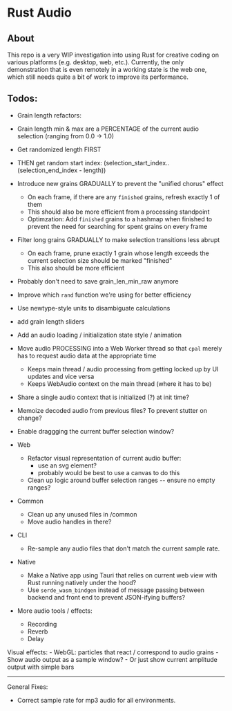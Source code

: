 # Rust Audio

## About 

This repo is a very WIP investigation into using Rust for creative coding on various platforms (e.g. desktop, web, etc.). Currently, the only demonstration that is even remotely in a working state is the web one, which still needs quite a bit of work to improve its performance.

## Todos:
- Grain length refactors:
 - Grain length min & max are a PERCENTAGE of the current audio selection (ranging from 0.0 -> 1.0)
 - Get randomized length FIRST
 - THEN get random start index: (selection_start_index..(selection_end_index - length)) 
 - Introduce new grains GRADUALLY to prevent the "unified chorus" effect
    - On each frame, if there are any `finished` grains, refresh exactly 1 of them
    - This should also be more efficient from a processing standpoint 
    - Optimzation: Add `finished` grains to a hashmap when finished to prevent the need for searching for spent grains on every frame
 - Filter long grains GRADUALLY to make selection transitions less abrupt
    - On each frame, prune exactly 1 grain whose length exceeds the current selection size should be marked "finished"
    - This also should be more efficient
 - Probably don't need to save grain_len_min_raw anymore
 - Improve which `rand` function we're using for better efficiency
 - Use newtype-style units to disambiguate calculations

- add grain length sliders
- Add an audio loading / initialization state style / animation

- Move audio PROCESSING into a Web Worker thread so that `cpal` merely has to request audio data at the appropriate time
    - Keeps main thread / audio processing from getting locked up by UI updates and vice versa
    - Keeps WebAudio context on the main thread (where it has to be)

- Share a single audio context that is initialized (?) at init time?
- Memoize decoded audio from previous files? To prevent stutter on change?
- Enable draggging the current buffer selection window?

- Web
    - Refactor visual representation of current audio buffer:
        - use an svg <path /> element?
        - probably would be best to use a canvas to do this
    - Clean up logic around buffer selection ranges -- ensure no empty ranges?

- Common
    - Clean up any unused files in /common
    - Move audio handles in there?

- CLI
    - Re-sample any audio files that don't match the current sample rate.

- Native
    - Make a Native app using Tauri that relies on current web view with Rust running natively under the hood?
    - Use `serde_wasm_bindgen` instead of message passing between backend and front end to prevent JSON-ifying buffers?

- More audio tools / effects:
    - Recording
    - Reverb
    - Delay

Visual effects:
    - WebGL: particles that react / correspond to audio grains
    - Show audio output as a sample window?
    - Or just show current amplitude output with simple bars

--------------------------

General Fixes:
 - Correct sample rate for mp3 audio for all environments.